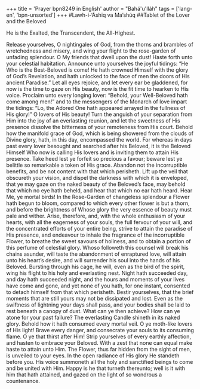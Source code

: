 +++
title = 'Prayer bpn8249 in English'
author = "Bahá'u'lláh"
tags = ['lang-en', 'bpn-unsorted']
+++
#Lawh-i-‘Áshiq va Ma‘shúq
##Tablet of the Lover and the Beloved

He is the Exalted, the Transcendent, the All-Highest.

Release yourselves, O nightingales of God, from the thorns and brambles of wretchedness and misery, and wing your flight to the rose-garden of unfading splendour. O My friends that dwell upon the dust! Haste forth unto your celestial habitation. Announce unto yourselves the joyful tidings: “He Who is the Best-Beloved is come! He hath crowned Himself with the glory of God’s Revelation, and hath unlocked to the face of men the doors of His ancient Paradise.” Let all eyes rejoice, and let every ear be gladdened, for now is the time to gaze on His beauty, now is the fit time to hearken to His voice. Proclaim unto every longing lover: “Behold, your Well-Beloved hath come among men!” and to the messengers of the Monarch of love impart the tidings: “Lo, the Adored One hath appeared arrayed in the fullness of His glory!” O lovers of His beauty! Turn the anguish of your separation from Him into the joy of an everlasting reunion, and let the sweetness of His presence dissolve the bitterness of your remoteness from His court.
Behold how the manifold grace of God, which is being showered from the clouds of Divine glory, hath, in this day, encompassed the world. For whereas in days past every lover besought and searched after his Beloved, it is the Beloved Himself Who now is calling His lovers and is inviting them to attain His presence. Take heed lest ye forfeit so precious a favour; beware lest ye belittle so remarkable a token of His grace. Abandon not the incorruptible benefits, and be not content with that which perisheth. Lift up the veil that obscureth your vision, and dispel the darkness with which it is enveloped, that ye may gaze on the naked beauty of the Beloved’s face, may behold that which no eye hath beheld, and hear that which no ear hath heard.
Hear Me, ye mortal birds! In the Rose-Garden of changeless splendour a Flower hath begun to bloom, compared to which every other flower is but a thorn, and before the brightness of Whose glory the very essence of beauty must pale and wither. Arise, therefore, and, with the whole enthusiasm of your hearts, with all the eagerness of your souls, the full fervour of your will, and the concentrated efforts of your entire being, strive to attain the paradise of His presence, and endeavour to inhale the fragrance of the incorruptible Flower, to breathe the sweet savours of holiness, and to obtain a portion of this perfume of celestial glory. Whoso followeth this counsel will break his chains asunder, will taste the abandonment of enraptured love, will attain unto his heart’s desire, and will surrender his soul into the hands of his Beloved. Bursting through his cage, he will, even as the bird of the spirit, wing his flight to his holy and everlasting nest.
Night hath succeeded day, and day hath succeeded night, and the hours and moments of your lives have come and gone, and yet none of you hath, for one instant, consented to detach himself from that which perisheth. Bestir yourselves, that the brief moments that are still yours may not be dissipated and lost. Even as the swiftness of lightning your days shall pass, and your bodies shall be laid to rest beneath a canopy of dust. What can ye then achieve? How can ye atone for your past failure?
The everlasting Candle shineth in its naked glory. Behold how it hath consumed every mortal veil. O ye moth-like lovers of His light! Brave every danger, and consecrate your souls to its consuming flame. O ye that thirst after Him! Strip yourselves of every earthly affection, and hasten to embrace your Beloved. With a zest that none can equal make haste to attain unto Him. The Flower, thus far hidden from the sight of men, is unveiled to your eyes. In the open radiance of His glory He standeth before you. His voice summoneth all the holy and sanctified beings to come and be united with Him. Happy is he that turneth thereunto; well is it with him that hath attained, and gazed on the light of so wondrous a countenance.
